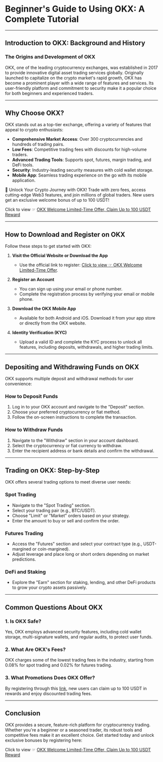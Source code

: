 # Beginner's Guide to Using OKX: A Complete Tutorial

---

## Introduction to OKX: Background and History

### **The Origins and Development of OKX**

OKX, one of the leading cryptocurrency exchanges, was established in 2017 to provide innovative digital asset trading services globally. Originally launched to capitalize on the crypto market's rapid growth, OKX has become a prominent player with a wide range of features and services. Its user-friendly platform and commitment to security make it a popular choice for both beginners and experienced traders.

---

## Why Choose OKX?

OKX stands out as a top-tier exchange, offering a variety of features that appeal to crypto enthusiasts:

- **Comprehensive Market Access**: Over 300 cryptocurrencies and hundreds of trading pairs.
- **Low Fees**: Competitive trading fees with discounts for high-volume traders.
- **Advanced Trading Tools**: Supports spot, futures, margin trading, and DeFi tools.
- **Security**: Industry-leading security measures with cold wallet storage.
- **Mobile App**: Seamless trading experience on the go with its mobile application.

🚀 Unlock Your Crypto Journey with OKX! Trade with zero fees, access cutting-edge Web3 features, and join millions of global traders. New users get an exclusive welcome bonus of up to 100 USDT!  

Click to view ☞ [OKX Welcome Limited-Time Offer, Claim Up to 100 USDT Reward](https://bit.ly/OKXe)  

---

## How to Download and Register on OKX

Follow these steps to get started with OKX:

1. **Visit the Official Website or Download the App**  
   - Use the official link to register: [Click to view ☞ OKX Welcome Limited-Time Offer](https://bit.ly/OKXe).

2. **Register an Account**  
   - You can sign up using your email or phone number.
   - Complete the registration process by verifying your email or mobile phone.

3. **Download the OKX Mobile App**  
   - Available for both Android and iOS. Download it from your app store or directly from the OKX website.

4. **Identity Verification (KYC)**  
   - Upload a valid ID and complete the KYC process to unlock all features, including deposits, withdrawals, and higher trading limits.

---

## Depositing and Withdrawing Funds on OKX

OKX supports multiple deposit and withdrawal methods for user convenience:

### **How to Deposit Funds**

1. Log in to your OKX account and navigate to the "Deposit" section.  
2. Choose your preferred cryptocurrency or fiat method.  
3. Follow the on-screen instructions to complete the transaction.

### **How to Withdraw Funds**

1. Navigate to the "Withdraw" section in your account dashboard.  
2. Select the cryptocurrency or fiat currency to withdraw.  
3. Enter the recipient address or bank details and confirm the withdrawal.

---

## Trading on OKX: Step-by-Step

OKX offers several trading options to meet diverse user needs:

### **Spot Trading**

- Navigate to the "Spot Trading" section.
- Select your trading pair (e.g., BTC/USDT).
- Choose "Limit" or "Market" orders based on your strategy.
- Enter the amount to buy or sell and confirm the order.

### **Futures Trading**

- Access the "Futures" section and select your contract type (e.g., USDT-margined or coin-margined).
- Adjust leverage and place long or short orders depending on market predictions.

### **DeFi and Staking**

- Explore the "Earn" section for staking, lending, and other DeFi products to grow your crypto assets passively.

---

## Common Questions About OKX

### 1. **Is OKX Safe?**  
   Yes, OKX employs advanced security features, including cold wallet storage, multi-signature wallets, and regular audits, to protect user funds.

### 2. **What Are OKX's Fees?**  
   OKX charges some of the lowest trading fees in the industry, starting from 0.08% for spot trading and 0.02% for futures trading.

### 3. **What Promotions Does OKX Offer?**  
   By registering through this [link](https://bit.ly/OKXe), new users can claim up to 100 USDT in rewards and enjoy discounted trading fees.

---

## Conclusion

OKX provides a secure, feature-rich platform for cryptocurrency trading. Whether you're a beginner or a seasoned trader, its robust tools and competitive fees make it an excellent choice. Get started today and unlock exclusive bonuses by registering here:  

Click to view ☞ [OKX Welcome Limited-Time Offer, Claim Up to 100 USDT Reward](https://bit.ly/OKXe)
